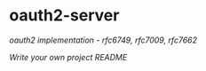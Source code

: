 # oauth2-server

_oauth2 implementation - rfc6749, rfc7009, rfc7662_

*Write your own project README*